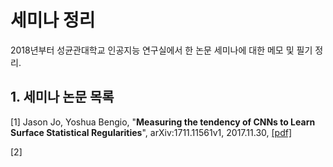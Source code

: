 # 세미나 정리
2018년부터 성균관대학교 인공지능 연구실에서 한 논문 세미나에 대한 메모 및 필기 정리.

## 1. 세미나 논문 목록

[1] Jason Jo, Yoshua Bengio, "**Measuring the tendency of CNNs to Learn Surface Statistical Regularities**", arXiv:1711.11561v1, 2017.11.30, [[pdf]](https://arxiv.org/pdf/1711.11561.pdf)

[2] 
